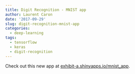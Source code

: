 ```yaml
---
title: Digit Recognition - MNIST app
author: Laurent Caron
date: '2017-09-29'
slug: digit-recognition-mnist-app
categories:
  - deep-learning
tags:
  - tensorflow
  - keras
  - digit-recognition
---
```


Check out this new app at [exhibit-a.shinyapps.io/mnist_app](https://exhibit-a.shinyapps.io/mnist_app/).
<!--more-->